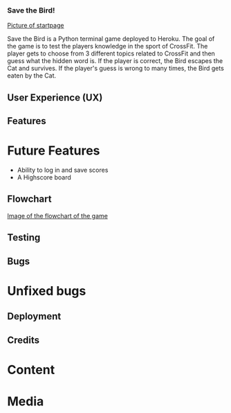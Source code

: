 ### Save the Bird!

[Picture of startpage]()

Save the Bird is a Python terminal game deployed to Heroku.
The goal of the game is to test the players knowledge in the sport of CrossFit.
The player gets to choose from 3 different topics related to CrossFit and then guess what the hidden word is.
If the player is correct, the Bird escapes the Cat and survives. If the player's guess is wrong to many times, the Bird gets eaten by the Cat.

## User Experience (UX)

## Features

# Future Features
-   Ability to log in and save scores
-   A Highscore board

## Flowchart
[Image of the flowchart of the game]()

## Testing

## Bugs

# Unfixed bugs

## Deployment

## Credits

# Content

# Media




